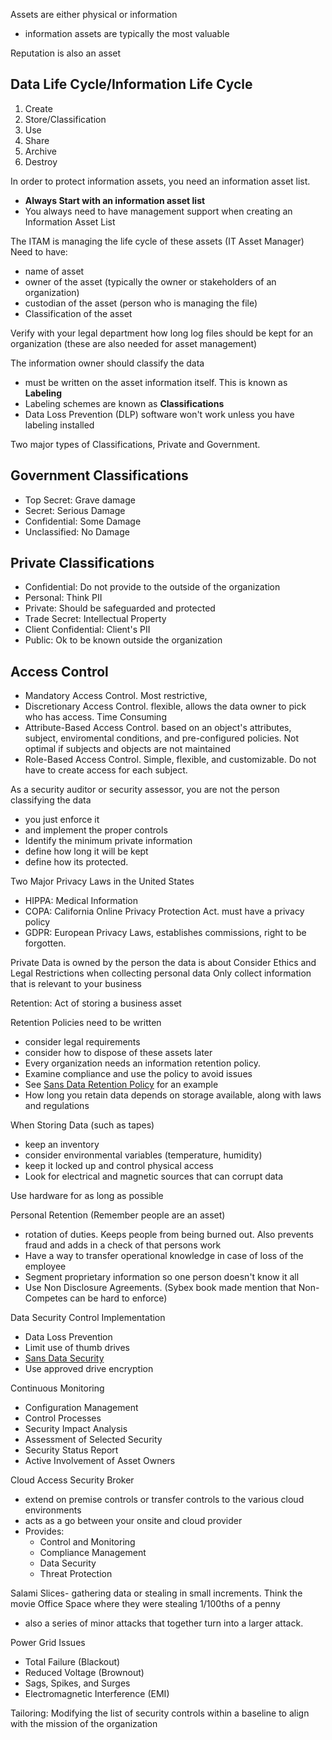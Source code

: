Assets are either physical or information
 - information  assets are typically the most valuable

Reputation is also an asset

## Data Life Cycle/Information Life Cycle
1. Create
2. Store/Classification
3. Use
4. Share
5. Archive
6. Destroy

In order to protect information assets, you need an information asset list. 
 - **Always Start with an information asset list**
 - You always need to have management support when creating an Information Asset List

The ITAM is managing the life cycle of these assets (IT Asset Manager)
Need to have:
 - name of asset
 - owner of the asset (typically the owner or stakeholders of an organization)
 - custodian of the asset (person who is managing the file)
 - Classification of the asset

Verify with your legal department how long log files should be kept for an organization (these are also needed for asset management)

The information owner should classify the data
 - must be written on the asset information itself.  This is known as **Labeling**
 - Labeling schemes are known as **Classifications**
 - Data Loss Prevention (DLP) software won't work unless you have labeling installed

Two major types of Classifications, Private and Government.

## Government Classifications
 - Top Secret:  Grave damage
 - Secret:  Serious Damage
 - Confidential:  Some Damage
 - Unclassified:  No Damage

## Private Classifications
 - Confidential:  Do not provide to the outside of the organization
 - Personal:  Think PII
 - Private:  Should be safeguarded and protected
 - Trade Secret:  Intellectual Property
 - Client Confidential:  Client's PII
 - Public:  Ok to be known outside the organization

## Access Control
 - Mandatory Access Control.  Most restrictive, 
 - Discretionary Access Control. flexible, allows the data owner to pick who has access.  Time Consuming
 - Attribute-Based Access Control. based on an object's attributes, subject, enviromental conditions, and pre-configured policies.  Not optimal if subjects and objects are not maintained
 - Role-Based Access Control.  Simple, flexible, and customizable.  Do not have to create access for each subject.
 
As a security auditor or security assessor, you are not the person classifying the data
 - you just enforce it
 - and implement the proper controls
 - Identify the minimum private information
 - define how long it will be kept
 - define how its protected.

Two Major Privacy Laws in the United States
 - HIPPA:  Medical Information
 - COPA:  California Online Privacy Protection Act.  must have a privacy policy
 - GDPR:  European Privacy Laws, establishes commissions, right to be forgotten.  

Private Data is owned by the person the data is about
Consider Ethics and Legal Restrictions when collecting personal data
Only collect information that is relevant to your business

Retention:  Act of storing a business asset

Retention Policies need to be written
 - consider legal requirements 
 - consider how to dispose of these assets later
 - Every organization needs an information retention policy.  
 - Examine compliance and use the policy to avoid issues
 - See [Sans Data Retention Policy](https://www.sans.org/white-papers/514/) for an example
 - How long you retain data depends on storage available, along with laws and regulations

When Storing Data (such as tapes)
 - keep an inventory
 - consider environmental variables (temperature, humidity)
 - keep it locked up and control physical access
 - Look for electrical and magnetic sources that can corrupt data

Use hardware for as long as possible

Personal Retention (Remember people are an asset)
 - rotation of duties.  Keeps people from being burned out.  Also prevents fraud and adds in a check of that persons work
 - Have a way to transfer operational knowledge in case of loss of the employee
 - Segment proprietary information so one person doesn't know it all
 - Use Non Disclosure Agreements.  (Sybex book made mention that Non-Competes can be hard to enforce)

Data Security Control Implementation
- Data Loss Prevention
- Limit use of thumb drives
- [Sans Data Security](https://www.sans.org/white-papers/1398/)
- Use approved drive encryption

Continuous Monitoring
- Configuration Management
- Control Processes
- Security Impact Analysis
- Assessment of Selected Security 
- Security Status Report
- Active Involvement of Asset Owners

Cloud Access Security Broker
 - extend on premise controls or transfer controls to the various cloud environments
 - acts as a go between your onsite and cloud provider
 - Provides: 
   - Control and Monitoring
   - Compliance Management
   - Data Security
   - Threat Protection

Salami Slices- gathering data or stealing in small increments.  Think the movie Office Space where they were stealing 1/100ths of a penny
 - also a series of minor attacks that together turn into a larger attack.

Power Grid Issues
 - Total Failure (Blackout)
 - Reduced Voltage (Brownout)
 - Sags, Spikes, and Surges
 - Electromagnetic Interference (EMI)

Tailoring:  Modifying the list of security controls within a baseline to align with the mission of the organization
